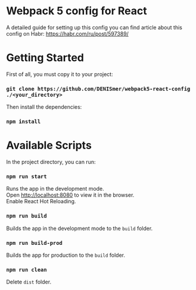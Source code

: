 # Webpack 5 config for React

A detailed guide for setting up this config you can find article about this config on Habr: https://habr.com/ru/post/597389/

# Getting Started

First of all, you must copy it to your project:

### `git clone https://github.com/DENISmer/webpack5-react-config ./<your_directory>`

Then install the dependencies:

### `npm install`

# Available Scripts

In the project directory, you can run:

### `npm run start`

Runs the app in the development mode.\
Open [http://localhost:8080](http://localhost:8080) to view it in the browser.\
Enable React Hot Reloading.

### `npm run build`

Builds the app in the development mode to the `build` folder.

### `npm run build-prod`

Builds the app for production to the `build` folder.

### `npm run clean`

Delete `dist` folder.
